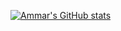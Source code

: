 [![Ammar's GitHub stats](https://github-readme-stats.vercel.app/api?username=xLe0x)](https://github.com/xLe0x/github-readme-stats)

